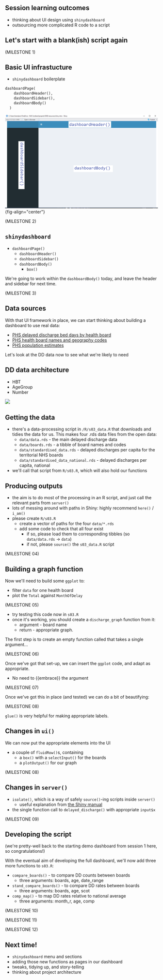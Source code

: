 ## Session learning outcomes

+ thinking about UI design using `shinydashboard`
+ outsourcing more complicated R code to a script

## Let's start with a blank(ish) script again
  
(MILESTONE 1)

## Basic UI infrastucture

+ `shinydashboard` boilerplate

```{verbatim}
dashboardPage(
    dashboardHeader(),
    dashboardSidebar(),
    dashboardBody()
  )
```
![](../images/sdb.png){fig-align="center"}

(MILESTONE 2)

## `shinydashboard`

+ `dashboardPage()`
  + `dashboardHeader()`
  + `dashboardSidebar()`
  + `dashboardBody()`
    + `box()`

We're going to work within the `dashboardBody()` today, and leave the header and sidebar for next time.

(MILESTONE 3)

## Data sources

With that UI framework in place, we can start thinking about building a dashboard to use real data: 

+ [PHS delayed discharge bed days by health board](https://www.opendata.nhs.scot/dataset/52591cba-fd71-48b2-bac3-e71ac108dfee/resource/fd354e4b-6211-48ba-8e4f-8356a5ed4215/)
+ [PHS health board names and geography codes](https://www.opendata.nhs.scot/dataset/9f942fdb-e59e-44f5-b534-d6e17229cc7b/resource/652ff726-e676-4a20-abda-435b98dd7bdc)
+ [PHS population estimates](https://www.opendata.nhs.scot/dataset/7f010430-6ce1-4813-b25c-f7f335bdc4dc/resource/27a72cc8-d6d8-430c-8b4f-3109a9ceadb1)

Let's look at the DD data now to see what we're likely to need

## DD data architecture

+ HBT
+ AgeGroup
+ Number

![](..//src//images//dd_structure.png)

## Getting the data

+ there's a data-processing script in `/R/s03_data.R` that downloads and tidies the data for us. This makes four .rds data files from the open data:
  + `data/data.rds` - the main delayed discharge data
  + `data/boards.rds` - a tibble of board names and codes
  + `data/standardised_data.rds` - delayed discharges per capita for the territorial NHS boards
  + `data/standardised_data_national.rds` - delayed discharges per capita, national
+ we'll call that script from `R/s03.R`, which will also hold our functions

## Producing outputs

+ the aim is to do most of the processing in an R script, and just call the relevant parts from `server()`
+ lots of messing around with paths in Shiny: highly recommend `here()` / `i_am()`
+ please create `R/s03.R`
  + create a vector of paths for the four `data/*.rds`
  + add some code to check that all four exist
    + if so, please load them to corresponding tibbles (so `data/data.rds` -> `data`)
    + if not, please `source()` the `s03_data.R` script
    

(MILESTONE 04)

## Building a graph function

Now we'll need to build some `ggplot` to:

+ filter `data` for one health board
+ plot the `Total` against `MonthOfDelay`

(MILESTONE 05)

+ try testing this code now in `s03.R`
+ once it's working, you should create a `discharge_graph` function from it:
  + argument - board name
  + return - appropriate graph. 
  
The first step is to create an empty function called  that takes a single argument...

(MILESTONE 06)

Once we've got that set-up, we can insert the `ggplot` code, and adapt as appropriate. 

+ No need to {{embrace}} the argument

(MILESTONE 07)

Once we've got this in place (and tested) we can do a bit of beautifying:

(MILESTONE 08)

`glue()` is very helpful for making appropriate labels.

## Changes in `ui()`

We can now put the appropriate elements into the UI

+ a couple of `fluidRow()`s, containing
  + a `box()` with a `selectInput()` for the boards
  + a `plotOutput()` for our graph

(MILESTONE 08)

## Changes in `server()`

+ `isolate()`, which is a way of safely `source()`-ing scripts inside `server()`
  + useful explanation from [the Shiny manual](https://shiny.rstudio.com/articles/isolation.html)
+ the single function call to `delayed_discharge()` with appropriate `input$x`

(MILESTONE 09)



## Developing the script

(we're pretty-well back to the starting demo dashboard from session 1 here, so congratulations!)

With the eventual aim of developing the full dashboard, we'll now add three more functions to `s03.R`:

+ `compare_boards()` - to compare DD counts between boards
  + three arguments: boards, age, date_range
+ `stand_compare_boards()` - to compare DD rates between boards
  + three arguments: boards, age, scot
+ `comp_map()` - to map DD rates relative to national average
  + three arguments: month_r, age, comp

(MILESTONE 10)

(MILESTONE 11)

(MILESTONE 12)

## Next time!

+ `shinydashboard` menu and sections
+ adding those new functions as pages in our dashboard
+ tweaks, tidying up, and story-telling
+ thinking about project architecture